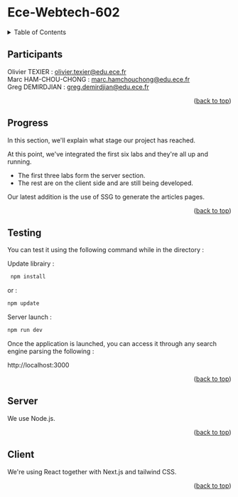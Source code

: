 # Ece-Webtech-602

<details>
  <summary>Table of Contents</summary>
  <ol>
    <li>
      <a href="#participants">Participants</a>
    </li>
    <li>
        <a href="#progress">Progress</a>
    </li>
    <li>
        <a href="#testing">Testing</a>
    </li>
    <li>
      <a href="#server">Server</a>
    </li>
    <li>
        <a href="#client">Client</a>
    </li>
  </ol>
</details>

## Participants 

Olivier TEXIER : olivier.texier@edu.ece.fr  
Marc HAM-CHOU-CHONG : marc.hamchouchong@edu.ece.fr  
Greg DEMIRDJIAN : greg.demirdjian@edu.ece.fr

<p align="right">(<a href="#readme-top">back to top</a>)</p>

## Progress

In this section, we'll explain what stage our project has reached.  
  
At this point, we've integrated the first six labs and they're all up and running.
  - The first three labs form the server section. 
  - The rest are on the client side and are still being developed.


Our latest addition is the use of SSG to generate the articles pages.

<p align="right">(<a href="#readme-top">back to top</a>)</p>

## Testing 

You can test it using the following command while in the directory :

Update librairy : 
```bash
 npm install 
```
or : 
```bash
npm update 
 ```

Server launch :
```bash
npm run dev  
 ```

Once the application is launched, you can access it through any search engine parsing the following :

http://localhost:3000

<p align="right">(<a href="#readme-top">back to top</a>)</p>

## Server 

We use Node.js.

<p align="right">(<a href="#readme-top">back to top</a>)</p>

## Client 

We're using React together with Next.js and tailwind CSS.

<p align="right">(<a href="#readme-top">back to top</a>)</p>

